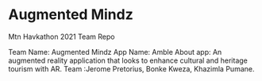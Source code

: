 # Augmented Mindz
Mtn Havkathon 2021 Team Repo


Team Name: Augmented Mindz
App Name: Amble
About app: An augmented reality application that looks to enhance cultural and heritage tourism with AR.
Team :Jerome Pretorius, Bonke Kweza, Khazimla Pumane.
